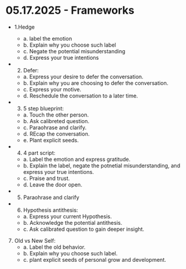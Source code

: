 # 05.17.2025 - Frameworks

- 1.Hedge
    - a. label the emotion
    - b. Explain why you choose such label
    - c. Negate the potential misunderstanding
    - d. Express your true intentions

- 2. Defer:
    - a. Express your desire to defer the conversation.
    - b. Explain why you are choosing to defer the conversation.
    - c. Express your motive.
    - d. Reschedule the conversation to a later time.

- 3. 5 step blueprint:
    - a. Touch the other person.
    - b. Ask calibreted question.
    - c. Paraohrase and clarify.
    - d. REcap the conversation.
    - e. Plant explicit seeds.

- 4. 4 part script:
    - a. Label the emotion and express gratitude.
    - b. Explain the label, negate the potnetial misunderstanding, and express your true intentions.
    - c. Praise and trust.
    - d. Leave the door open.

- 5. Paraohrase and clarify

- 6. Hypothesis antithesis:
    - a. Express your current Hypothesis.
    - b. Acknowledge the potential antithesis.
    - c. Ask calibrated question to gain deeper insight.

7. Old vs New Self:
    - a. Label the old behavior.
    - b. Explain why you choose such label.
    - c. plant explicit seeds of personal grow and development.
